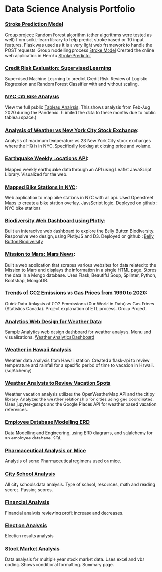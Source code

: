 
# Data Science Analysis Portfolio

### [Stroke Prediction Model](https://github.com/SherryKennedy/Stroke_Prediction_Model)
Group project: Random Forest algorithm (other algorithms were tested as well) from scikit-learn library to help predict stroke based on 10 input features. Flask was used as it is a very light web framework to handle the POST requests.
Group modelling process [Stroke Model](https://github.com/hiamdebsi/ML-Stroke-Prediction)
Created the online web application in Heroku [Stroke Predictor](https://stroke-predictor.herokuapp.com/)


### [Credit Risk Evaluation: Supervised Learning](https://github.com/SherryKennedy/Credit_Risk_Evaluation_Supervised_Learning)
Supervised Machine Learning to predict Credit Risk. Review of Logistic Regression and Random Forest Classifier with and without scaling.

### [NYC Citi Bike Analysis](https://github.com/SherryKennedy/Citi_Bike_Analysis0)
View the full public [Tableau Analysis](https://public.tableau.com/app/profile/sherry.kennedy/viz/CitiBikeAnalyticsFebToAug2020/CitiBikeAnalyticsFebAug2020).
This shows analysis from Feb-Aug 2020 during the Pandemic. (Limited the data to these months due to public tableau space.)  


### [Analysis of Weather vs New York City Stock Exchange](https://github.com/SherryKennedy/Weather_vs_NYSE_Analysis): 
Analysis of maximum temperature vs 23 New York City stock exchanges where the HQ is in NYC. 
Specifically looking at closing price and volume. 

### [Earthquake Weekly Locations API](https://github.com/SherryKennedy/Earthquake_Leaflet):
Mapped weekly earthquake data through an API using Leaflet JavaScript Library. Visualized for the web.

### [Mapped Bike Stations in NYC](https://github.com/SherryKennedy/Bike_Stations_USA):
Web application to map bike stations in NYC with an api. Used Openstreet Maps to create a bike station overlay. JavaScript logic.
Deployed on github : [NYC bike stations](https://sherrykennedy.github.io/Bike_Stations_USA/)

### [Biodiversity Web Dashboard using Plotly](https://github.com/SherryKennedy/Plotly_Web_Dashboard_BioDiversity):
Built an interactive web dashboard to explore the Belly Button Biodiversity. Responsive web design, using PlotlyJS and D3.
Deployed on github : [Belly Button Biodiversity](https://sherrykennedy.github.io/Plotly_Web_Dashboard_BioDiversity/)

### [Mission to Mars: Mars News](https://github.com/SherryKennedy/web-scraping):
Built a web application that scrapes various websites for data related to the Mission to Mars and displays the information in a single HTML page. Stores the data in a Mongo database. Uses Flask, Beautiful Soup, Splinter, Python, Bootstrap, MongoDB.

### [Trends of CO2 Emissions vs Gas Prices from 1990 to 2020](https://github.com/SherryKennedy/ETL-CO2_vs_Gas_Prices):
Quick Data Anlaysis of CO2 Emmissions (Our World in Data) vs Gas Prices (Statistics Canada). Project explanation of ETL process. Group Project. 

### [Analytics Web Design for Weather Data](https://github.com/SherryKennedy/Web-Design-Challenge):
Sample Analytics web design dashboard for weather analysis. Menu and visualizations. [Weather Analytics Dashboard](https://sherrykennedy.github.io/Web-Design-Challenge/index.html)

### [Weather in Hawaii Analysis](https://github.com/SherryKennedy/sqlalchemy_challenge):
Weather data analysis from Hawaii station. Created a flask-api to review temperature and rainfall for a specific period of time to vacation in Hawaii. (sqlAlchemy)

### [Weather Analysis to Review Vacation Spots](https://github.com/SherryKennedy/WeatherVacationAnalysis_api)
Weather vacation analysis utilizes the OpenWeatherMap API and the citipy library. Analyzes the weather relationship for cities using geo coordinates. Uses jupyter-gmaps and the Google Places API for weather based vacation references.

### [Employee Database Modelling ERD](https://github.com/SherryKennedy/sql_challenge)
Data Modelling and Engineering, using ERD diagrams, and sqlalchemy for an employee database. SQL.

### [Pharmaceutical Analysis on Mice](https://github.com/SherryKennedy/Pharmaceutical-Analysis)
Analysis of some Pharmaceutical regimens used on mice.

### [City School Analysis](https://github.com/SherryKennedy/Pandas_School_Analysis)
All city schools data analysis. Type of school, resources, math and reading scores. Passing scores.

### [Financial Analysis](https://github.com/SherryKennedy/Python_Financial_Analysis_Election_Analysis/tree/main/PyBank)
Financial analysis reviewing profit increase and decreases. 

### [Election Analysis](https://github.com/SherryKennedy/Python_Financial_Analysis_Election_Analysis/tree/main/PyPoll)
Election results analysis. 

### [Stock Market Analysis](https://github.com/SherryKennedy/vba-DataAnalysis-StockMarket)
Data analysis for multiple year stock market data. Uses excel and vba coding. Shows conditional formatting. Summary page.
